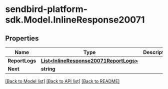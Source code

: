 
# sendbird-platform-sdk.Model.InlineResponse20071

## Properties

Name | Type | Description | Notes
------------ | ------------- | ------------- | -------------
**ReportLogs** | [**List&lt;InlineResponse20071ReportLogs&gt;**](InlineResponse20071ReportLogs.md) |  | [optional] 
**Next** | **string** |  | [optional] 

[[Back to Model list]](../README.md#documentation-for-models)
[[Back to API list]](../README.md#documentation-for-api-endpoints)
[[Back to README]](../README.md)

